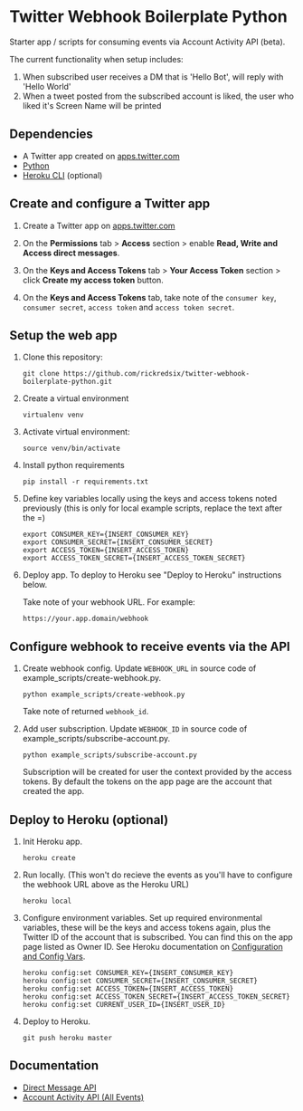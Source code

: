 # Twitter Webhook Boilerplate Python

Starter app / scripts for consuming events via Account Activity API (beta).

The current functionality when setup includes:

1. When subscribed user receives a DM that is 'Hello Bot', will reply with 'Hello World'
2. When a tweet posted from the subscribed account is liked, the user who liked it's Screen Name will be printed

## Dependencies

* A Twitter app created on [apps.twitter.com](https://apps.twitter.com/)
* [Python](https://www.python.org)
* [Heroku CLI](https://devcenter.heroku.com/articles/heroku-cli) (optional)

## Create and configure a Twitter app

1. Create a Twitter app on [apps.twitter.com](https://apps.twitter.com/)

2. On the **Permissions** tab > **Access** section > enable **Read, Write and Access direct messages**.

3. On the **Keys and Access Tokens** tab > **Your Access Token** section > click **Create my access token** button.

4.  On the **Keys and Access Tokens** tab, take note of the `consumer key`, `consumer secret`, `access token` and `access token secret`.

## Setup the web app

1. Clone this repository:

	```
	git clone https://github.com/rickredsix/twitter-webhook-boilerplate-python.git
	```

2. Create a virtual environment

    ```
    virtualenv venv
    ```
    
    
3. Activate virtual environment:

	```
	source venv/bin/activate
	```
	
4. Install python requirements

    ```
    pip install -r requirements.txt
    ```	
	

5. Define key variables locally using the keys and access tokens noted previously (this is only for local example scripts, replace the text after the =)

    ```
    export CONSUMER_KEY={INSERT_CONSUMER_KEY}
    export CONSUMER_SECRET={INSERT_CONSUMER_SECRET}
    export ACCESS_TOKEN={INSERT_ACCESS_TOKEN}
    export ACCESS_TOKEN_SECRET={INSERT_ACCESS_TOKEN_SECRET}            
    ```

	
6. Deploy app. To deploy to Heroku see "Deploy to Heroku" instructions below.
	
	Take note of your webhook URL. For example: 
	```
	https://your.app.domain/webhook
	```
		
	
## Configure webhook to receive events via the API

1. Create webhook config. Update `WEBHOOK_URL` in source code of example_scripts/create-webhook.py.

	```
	python example_scripts/create-webhook.py
	```
	Take note of returned `webhook_id`.

2. Add user subscription. Update `WEBHOOK_ID` in source code of example_scripts/subscribe-account.py.

	```
	python example_scripts/subscribe-account.py
	```
	Subscription will be created for user the context provided by the access tokens. By default the tokens on the app page are the account that created the app.


## Deploy to Heroku (optional)

1. Init Heroku app.

	```
	heroku create
	``` 

2. Run locally. (This won't do recieve the events as you'll have to configure the webhook URL above as the Heroku URL)

	```
	heroku local
	```
	
3. Configure environment variables. Set up required environmental variables, these will be the keys and access tokens again, plus the Twitter ID of the account that is subscribed. You can find this on the app page listed as Owner ID. See Heroku documentation on [Configuration and Config Vars](https://devcenter.heroku.com/articles/config-vars).

    ```
    heroku config:set CONSUMER_KEY={INSERT_CONSUMER_KEY}
    heroku config:set CONSUMER_SECRET={INSERT_CONSUMER_SECRET}
    heroku config:set ACCESS_TOKEN={INSERT_ACCESS_TOKEN}
    heroku config:set ACCESS_TOKEN_SECRET={INSERT_ACCESS_TOKEN_SECRET}   
    heroku config:set CURRENT_USER_ID={INSERT_USER_ID}           
    ```

4. Deploy to Heroku.

	```
	git push heroku master
	```

## Documentation
* [Direct Message API](https://developer.twitter.com/en/docs/direct-messages/api-features)
* [Account Activity API (All Events)](https://developer.twitter.com/en/docs/accounts-and-users/subscribe-account-activity/api-reference/aaa-standard-all)

